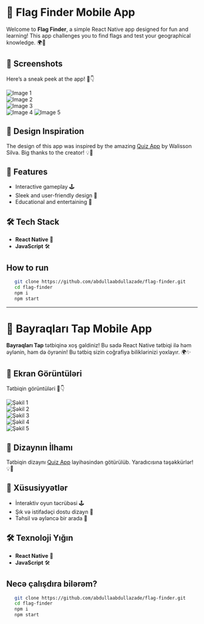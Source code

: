 # 🏁 Flag Finder Mobile App

Welcome to **Flag Finder**, a simple React Native app designed for fun and learning! This app challenges you to find flags and test your geographical knowledge. 🌍🌟

## 📸 Screenshots

Here’s a sneak peek at the app! 👀👇

![Image 1](./screenshots/image.png)  
![Image 2](./screenshots/image2.png)  
![Image 3](./screenshots/image3.png)  
![Image 4](./screenshots/image4.png)
![Image 5](./screenshots/image5.png)


## 🎨 Design Inspiration

The design of this app was inspired by the amazing [Quiz App](https://github.com/walissonsilva/quiz-app-kotlin) by Walisson Silva. Big thanks to the creator! 💡👏

## 🚀 Features

- Interactive gameplay 🕹️
- Sleek and user-friendly design 🎯
- Educational and entertaining 🌟

## 🛠️ Tech Stack

- **React Native** 📱
- **JavaScript** 🛠️

## How to run

```bash
   git clone https://github.com/abdullaabdullazade/flag-finder.git
   cd flag-finder
   npm i
   npm start
```

---

# 🏁 Bayraqları Tap Mobile App

**Bayraqları Tap** tətbiqinə xoş gəldiniz! Bu sadə React Native tətbiqi ilə həm əylənin, həm də öyrənin! Bu tətbiq sizin coğrafiya biliklərinizi yoxlayır. 🌍✨

## 📸 Ekran Görüntüləri

Tətbiqin görüntüləri 👀👇

![Şəkil 1](./screenshots/image.png)  
![Şəkil 2](./screenshots/image2.png)  
![Şəkil 3](./screenshots/image3.png)  
![Şəkil 4](./screenshots/image4.png)  
![Şəkil 5](./screenshots/image5.png)

## 🎨 Dizaynın İlhamı

Tətbiqin dizaynı [Quiz App](https://github.com/walissonsilva/quiz-app-kotlin) layihəsindən götürülüb. Yaradıcısına təşəkkürlər! 💡👏

## 🚀 Xüsusiyyətlər

- İnteraktiv oyun təcrübəsi 🕹️
- Şık və istifadəçi dostu dizayn 🎯
- Təhsil və əyləncə bir arada 🌟

## 🛠️ Texnoloji Yığın

- **React Native** 📱
- **JavaScript** 🛠️

## Necə çalışdıra bilərəm?

```bash
   git clone https://github.com/abdullaabdullazade/flag-finder.git
   cd flag-finder
   npm i
   npm start
```

